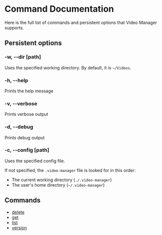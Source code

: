 <!-- markdownlint-disable MD033 -->

# Command Documentation

Here is the full list of commands and persistent options that Video Manager supports.

## Persistent options

### -w, --dir [path]

Uses the specified working directory. By default, it is `~/Videos`.

### -h, --help

Prints the help message

### -v, --verbose

Prints verbose output

### -d, --debug

Prints debug output

### -c, --config [path]

Uses the specified config file.

If not specified, the `.video-manager` file is looked for in this order:

- The current working directory (`./.video-manager`)
- The user's home directory (`~/.video-manager`)

## Commands

- [delete](./delete.md)
- [get](./get.md)
- [list](./list.md)
- [version](./version.md)

